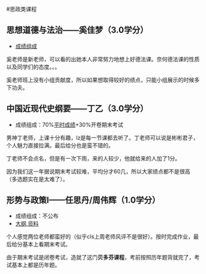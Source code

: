 #思政类课程
## 思想道德与法治——奚佳梦（3.0学分）
- [成绩组成](../files/思想道德与法治/思政.HEIC)

奚老师是新老师，可以看的出她本人非常努力地想上好德法课。奈何德法课的性质以及同学们的态度。。。

奚老师班上没有小组贡献度，所以如果想取得较好的绩点，只能小组展示的时候多下功夫。

## 中国近现代史纲要——丁乙（3.0学分）
- 成绩组成：70%[平时成绩](../files/中国近现代史纲要/平时分.jpg)+30%开卷期末考试

男神丁老师，上课十分有趣，lz是每一节课都去听了。丁老师可以说是彬彬君子，个人魅力直接拉满。最后给分也是蛮不错的。

丁老师不会点名，但是有一次下雨，来的人较少，他就给来的人加了1分。

因为我们这一年据说期末考试较难，平均分才60几，所以大家绩点都不是很高（多选题实在是太难了）。

## 形势与政策I——任思丹/周伟辉（1.0学分）
- 成绩组成：不公布
- [大纲](../files/形势与政策/大纲.pdf),[资料](../files/形势与政策/资料.docx)

个人感觉两位老师都蛮好的（似乎cls上周老师风评不是很好）。按时完成作业，最后给分基本上看期末考试。

由于期末考试是闭卷考试，造就了这门**贝多芬课程**，考前按照历年题背就完了，考试基本上都是历年题。
